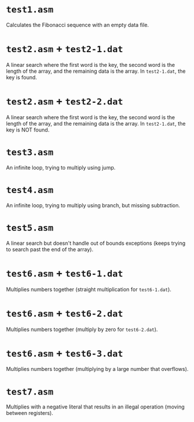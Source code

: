 `test1.asm`
===========

Calculates the Fibonacci sequence with an empty data file.

`test2.asm` + `test2-1.dat`
===========================

A linear search where the first word is the key, the second word is the length
of the array, and the remaining data is the array. In `test2-1.dat`, the key is
found.

`test2.asm` + `test2-2.dat`
===========================

A linear search where the first word is the key, the second word is the length
of the array, and the remaining data is the array. In `test2-1.dat`, the key is
NOT found.

`test3.asm`
===========

An infinite loop, trying to multiply using jump.

`test4.asm`
===========

An infinite loop, trying to multiply using branch, but missing subtraction.

`test5.asm`
===========

A linear search but doesn't handle out of bounds exceptions (keeps trying to
search past the end of the array).

`test6.asm` + `test6-1.dat`
===========================

Multiplies numbers together (straight multiplication for `test6-1.dat`).

`test6.asm` + `test6-2.dat`
===========================

Multiplies numbers together (multiply by zero for `test6-2.dat`).

`test6.asm` + `test6-3.dat`
===========================

Multiplies numbers together (multiplying by a large number that overflows).

`test7.asm`
===========

Multiplies with a negative literal that results in an illegal operation (moving
between registers).
